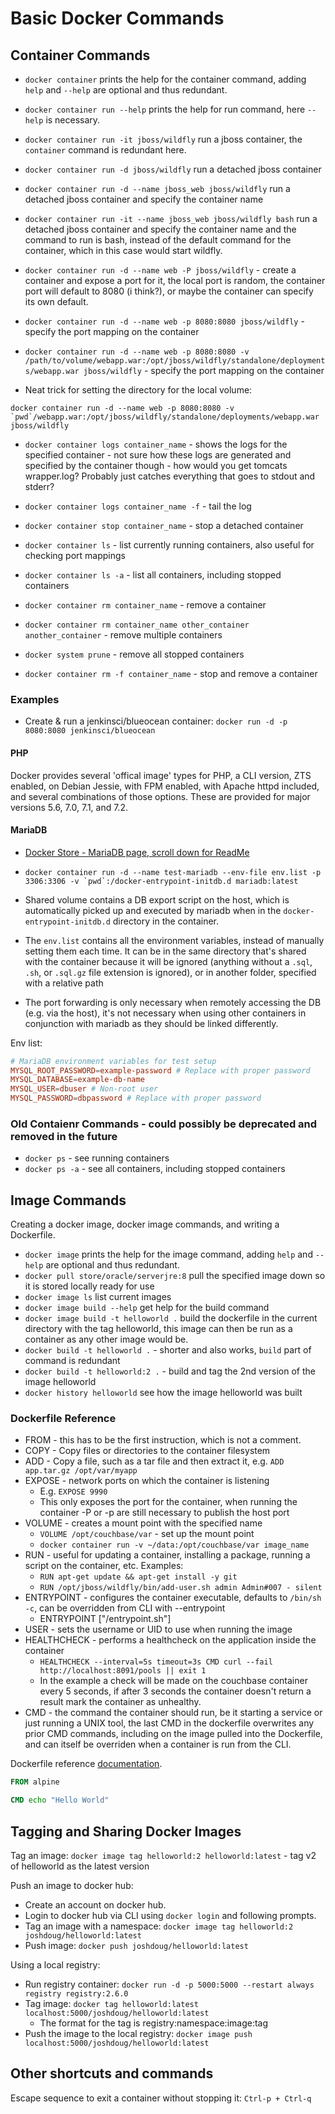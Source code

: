 # Basic Docker Commands

## Container Commands

* `docker container` prints the help for the container command, adding `help` and `--help` are optional and thus redundant.

* `docker container run --help` prints the help for run command, here `--help` is necessary.
* `docker container run -it jboss/wildfly` run a jboss container, the `container` command is redundant here.
* `docker container run -d jboss/wildfly` run a detached jboss container
* `docker container run -d --name jboss_web jboss/wildfly` run a detached jboss container and specify the container name
* `docker container run -it --name jboss_web jboss/wildfly bash` run a detached jboss container and specify the container name and the command to run is bash, instead of the default command for the container, which in this case would start wildfly.
* `docker container run -d --name web -P jboss/wildfly` - create a container and expose a port for it, the local port is random, the container port will default to 8080 (i think?), or maybe the container can specify its own default.
* `docker container run -d --name web -p 8080:8080 jboss/wildfly` - specify the port mapping on the container
* `docker container run -d --name web -p 8080:8080 -v /path/to/volume/webapp.war:/opt/jboss/wildfly/standalone/deployments/webapp.war jboss/wildfly` - specify the port mapping on the container

* Neat trick for setting the directory for the local volume:

```docker
docker container run -d --name web -p 8080:8080 -v `pwd`/webapp.war:/opt/jboss/wildfly/standalone/deployments/webapp.war jboss/wildfly
```

* `docker container logs container_name` - shows the logs for the specified container - not sure how these logs are generated and specified by the container though - how would you get tomcats wrapper.log? Probably just catches everything that goes to stdout and stderr?
* `docker container logs container_name -f` - tail the log

* `docker container stop container_name` - stop a detached container
* `docker container ls` - list currently running containers, also useful for checking port mappings
* `docker container ls -a` - list all containers, including stopped containers
* `docker container rm container_name` - remove a container
* `docker container rm container_name other_container another_container` - remove multiple containers
* `docker system prune` - remove all stopped containers
* `docker container rm -f container_name` - stop and remove a container

### Examples

* Create & run a jenkinsci/blueocean container: `docker run -d -p 8080:8080 jenkinsci/blueocean`

#### PHP

Docker provides several 'offical image' types for PHP, a CLI version, ZTS enabled, on Debian Jessie, with FPM enabled, with Apache httpd included, and several combinations of those options. These are provided for major versions 5.6, 7.0, 7.1, and 7.2.

#### MariaDB

* [Docker Store - MariaDB page, scroll down for ReadMe](https://store.docker.com/images/mariadb)

* ```docker container run -d --name test-mariadb --env-file env.list -p 3306:3306 -v `pwd`:/docker-entrypoint-initdb.d mariadb:latest```
* Shared volume contains a DB export script on the host, which is automatically picked up and executed by mariadb when in the `docker-entrypoint-initdb.d` directory in the container.
* The `env.list` contains all the environment variables, instead of manually setting them each time. It can be in the same directory that's shared with the container because it will be ignored (anything without a `.sql`, `.sh`, or `.sql.gz` file extension is ignored), or in another folder, specified with a relative path
* The port forwarding is only necessary when remotely accessing the DB (e.g. via the host), it's not necessary when using other containers in conjunction with mariadb as they should be linked differently.

Env list:

```conf
# MariaDB environment variables for test setup
MYSQL_ROOT_PASSWORD=example-password # Replace with proper password
MYSQL_DATABASE=example-db-name
MYSQL_USER=dbuser # Non-root user
MYSQL_PASSWORD=dbpassword # Replace with proper password
```

### Old Contaienr Commands - could possibly be deprecated and removed in the future

* `docker ps` - see running containers
* `docker ps -a` - see all containers, including stopped containers

## Image Commands

Creating a docker image, docker image commands, and writing a Dockerfile.

* `docker image` prints the help for the image command, adding `help` and `--help` are optional and thus redundant.
* `docker pull store/oracle/serverjre:8` pull the specified image down so it is stored locally ready for use
* `docker image ls` list current images
* `docker image build --help` get help for the build command
* `docker image build -t helloworld .` build the dockerfile in the current directory with the tag helloworld, this image can then be run as a container as any other image would be.
* `docker build -t helloworld .` - shorter and also works, `build` part of command is redundant
* `docker build -t helloworld:2 .` - build and tag the 2nd version of the image helloworld
* `docker history helloworld` see how the image helloworld was built

### Dockerfile Reference

* FROM - this has to be the first instruction, which is not a comment.
* COPY - Copy files or directories to the container filesystem
* ADD - Copy a file, such as a tar file and then extract it, e.g. `ADD app.tar.gz /opt/var/myapp`
* EXPOSE - network ports on which the container is listening
  * E.g. `EXPOSE 9990`
  * This only exposes the port for the container, when running the container -P or -p are still necessary to publish the host port
* VOLUME - creates a mount point with the specified name
  * `VOLUME /opt/couchbase/var` - set up the mount point
  * `docker container run -v ~/data:/opt/couchbase/var image_name`
* RUN - useful for updating a container, installing a package, running a script on the container, etc. Examples:
  * `RUN apt-get update && apt-get install -y git`
  * `RUN /opt/jboss/wildfly/bin/add-user.sh admin Admin#007 - silent`
* ENTRYPOINT - configures the container executable, defaults to `/bin/sh -c`, can be overridden from CLI with --entrypoint
  * ENTRYPOINT ["/entrypoint.sh"]
* USER - sets the username or UID to use when running the image
* HEALTHCHECK - performs a healthcheck on the application inside the container
  * `HEALTHCHECK --interval=5s timeout=3s CMD curl --fail http://localhost:8091/pools || exit 1`
  * In the example a check will be made on the couchbase container every 5 seconds, if after 3 seconds the container doesn't return a result mark the container as unhealthy.
* CMD - the command the container should run, be it starting a service or just running a UNIX tool, the last CMD in the dockerfile overwrites any prior CMD commands, including on the image pulled into the Dockerfile, and can itself be overriden when a container is run from the CLI.

Dockerfile reference [documentation](https://docs.docker.com/engine/reference/builder/).

```Dockerfile
FROM alpine

CMD echo "Hello World"
```

## Tagging and Sharing Docker Images

Tag an image: `docker image tag helloworld:2 helloworld:latest` - tag v2 of helloworld as the latest version

Push an image to docker hub:

* Create an account on docker hub.
* Login to docker hub via CLI using `docker login` and following prompts.
* Tag an image with a namespace: `docker image tag helloworld:2 joshdoug/helloworld:latest`
* Push image: `docker push joshdoug/helloworld:latest`

Using a local registry:

* Run registry container: `docker run -d -p 5000:5000 --restart always registry registry:2.6.0`
* Tag image: `docker tag helloworld:latest localhost:5000/joshdoug/helloworld:latest`
  * The format for the tag is registry:namespace:image:tag
* Push the image to the local registry: `docker image push localhost:5000/joshdoug/helloworld:latest`

## Other shortcuts and commands

Escape sequence to exit a container without stopping it: `Ctrl-p + Ctrl-q`